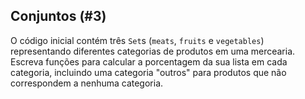 ## Conjuntos (#3)

O código inicial contém três `Set`s (`meats`, `fruits` e `vegetables`) representando diferentes categorias de produtos em uma mercearia. Escreva funções para calcular a porcentagem da sua lista em cada categoria, incluindo uma categoria "outros" para produtos que não correspondem a nenhuma categoria.